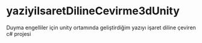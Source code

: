 # yaziyiIsaretDilineCevirme3dUnity
Duyma engelliler için unity ortamında geliştirdiğim  yazıyı işaret diline çeviren c# projesi
